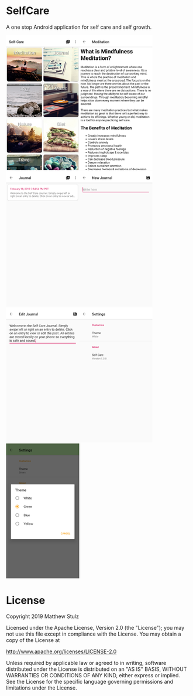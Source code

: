# SelfCare
A one stop Android application for self care and self growth.

<img src="screenshots/Main.png" width="200" /><img src="screenshots/CategoryInfo.png" width="200" /><img src="screenshots/Journal.png" width="200" /><img src="screenshots/NewJournal.png" width="200" /><img src="screenshots/EditJournal.png" width="200" /><img src="screenshots/Settings.png" width="200" /><img src="screenshots/SettingsTheme.png" width="200" />

# License
Copyright 2019 Matthew Stulz

Licensed under the Apache License, Version 2.0 (the "License"); you may not use this file except in compliance with the License. You may obtain a copy of the License at

http://www.apache.org/licenses/LICENSE-2.0

Unless required by applicable law or agreed to in writing, software distributed under the License is distributed on an "AS IS" BASIS, WITHOUT WARRANTIES OR CONDITIONS OF ANY KIND, either express or implied. See the License for the specific language governing permissions and limitations under the License.
